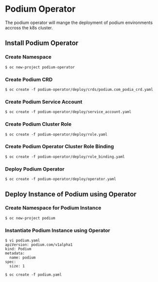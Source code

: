 # Podium Operator
The podium operator will mange the deployment of podium environments accross the k8s cluster.

## Install Podium Operator

### Create Namespace

```$ oc new-project podium-operator```

### Create Podium CRD

```$ oc create -f podium-operator/deploy/crds/podium.com_podia_crd.yaml```

### Create Podium Service Account

```$ oc create -f podium-operator/deploy/service_account.yaml```

### Create Podium Cluster Role

```$ oc create -f podium-operator/deploy/role.yaml```

### Create Podium Operator Cluster Role Binding
```$ oc create -f podium-operator/deploy/role_binding.yaml```

### Deploy Podium Operator 
```$ oc create -f podium-operator/deploy/operator.yaml```

## Deploy Instance of Podium using Operator

### Create Namespace for Podium Instance

```$ oc new-project podium```
 
### Instantiate Podium Instance using Operator

```
$ vi podium.yaml
apiVersion: podium.com/v1alpha1
kind: Podium
metadata:
  name: podium
spec:
  size: 1
```

```$ oc create -f podium.yaml```

